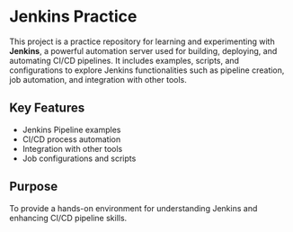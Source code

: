 # Jenkins Practice

This project is a practice repository for learning and experimenting with **Jenkins**, a powerful automation server used for building, deploying, and automating CI/CD pipelines. It includes examples, scripts, and configurations to explore Jenkins functionalities such as pipeline creation, job automation, and integration with other tools.

## Key Features
- Jenkins Pipeline examples
- CI/CD process automation
- Integration with other tools
- Job configurations and scripts

## Purpose
To provide a hands-on environment for understanding Jenkins and enhancing CI/CD pipeline skills.
